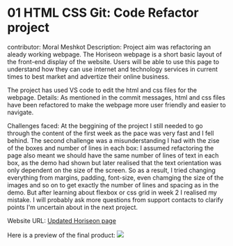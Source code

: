 # 01 HTML CSS Git: Code Refactor project
contributor: Moral Meshkot
Description:
Project aim was refactoring an aleady working webpage. The Horiseon webpage is a short basic layout of the front-end display of the website. Users will be able to use this page to understand how they can use internet and technology services in current times to best market and advertize their online business.

The project has used VS code to edit the html and css files for the webpage.
Details:
As mentioned in the commit messages, html and css files have been refactored to make the webpage more user friendly and easier to navigate.

Challenges faced:
At the beggining of the project I still needed to go through the content of the first week as the pace was very fast and I fell behind. The second challenge was a misunderstanding I had with the zise of the boxes and number of lines in each box: I assumed refactoring the page also meant we should have the same number of lines of text in each box, as the demo had shown but later realised that the text orientation was only dependent on the size of the screen.
So as a result, I tried changing everything from margins, padding, font-size, even chamging the size of the images and so on to get exactly the number of lines and spacing as in the demo.
But after learning about flexbox or css grid in week 2 I realised my mistake. I will probably ask more questions from support contacts to clarify points I'm uncertain about in the next project.

Website URL:  <a href="https://light1377.github.io/week1-project/">Updated Horiseon page</a> 

Here is a preview of the final product:
<img src="./assets/images/Screenshot 2022-11-27 at 17-14-00 Horiseon.png"/>





